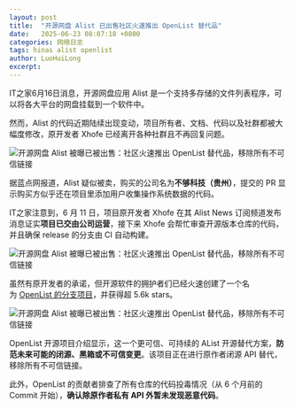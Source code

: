 ```yaml
---
layout: post
title:  "开源网盘 Alist 已出售社区火速推出 OpenList 替代品"
date:   2025-06-23 08:07:18 +0800
categories: 网络日志
tags: hinas alist openlist
author: LuoHuiLong
excerpt: 
---
```


IT之家6月16日消息，开源网盘应用 Alist 是一个支持多存储的文件列表程序，可以将各大平台的网盘挂载到一个软件中。

然而，Alist 的代码近期陆续出现变动，项目所有者、文档、代码以及社群都被大幅度修改，原开发者 Xhofe 已经离开各种社群且不再回复问题。

![开源网盘 Alist 被曝已被出售：社区火速推出 OpenList 替代品，移除所有不可信链接][1]


<!--more-->


据蓝点网报道，Alist 疑似被卖，购买的公司名为**不够科技（贵州）**，提交的 PR 显示购买方似乎还在项目里添加用户收集操作系统数据的代码。

IT之家注意到，6 月 11 日，项目原开发者 Xhofe 在其 Alist News 订阅频道发布消息证实**项目已交由公司运营**，接下来 Xhofe 会帮忙审查开源版本仓库的代码，并且确保 release 的分支由 CI 自动构建。

![开源网盘 Alist 被曝已被出售：社区火速推出 OpenList 替代品，移除所有不可信链接][2]

虽然有原开发者的承诺，但开源软件的拥护者们已经火速创建了一个名为 [OpenList 的分支项目](https://github.com/OpenListTeam/OpenList)，并获得超 5.6k stars。

![开源网盘 Alist 被曝已被出售：社区火速推出 OpenList 替代品，移除所有不可信链接][3]

OpenList 开源项目介绍显示，这一个更可信、可持续的 AList 开源替代方案，**防范未来可能的闭源、黑箱或不可信变更**。该项目正在进行原作者闭源 API 替代，移除所有不可信链接。

此外，OpenList 的贡献者排查了所有仓库的代码投毒情况（从 6 个月前的 Commit 开始），**确认除原作者私有 API 外暂未发现恶意代码**。


  [1]: https://img2.wait.loan/file/img-hub/1750192315582_alist-1.avif
  [2]: https://img2.wait.loan/file/img-hub/1750192320045_alist-2.avif
  [3]: https://img2.wait.loan/file/img-hub/1750192321328_alist-3.avif